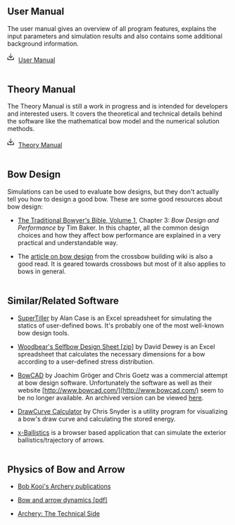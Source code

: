 ## User Manual

The user manual gives an overview of all program features, explains the input parameters and simulation results and also contains some additional background information.

<a href="../files/user_manual.pdf" class="downloadlink"><img src="../img/download.svg" style="width: 15px; margin: 0px 10px 5px 0px">User Manual</a>
<br><br>

## Theory Manual

The Theory Manual is still a work in progress and is intended for developers and interested users.
It covers the theoretical and technical details behind the software like the mathematical bow model and the numerical solution methods.

<a href="../files/theory_manual.pdf" class="downloadlink"><img src="../img/download.svg" style="width: 15px; margin: 0px 10px 5px 0px">Theory Manual</a>
<br><br>

## Bow Design

Simulations can be used to evaluate bow designs, but they don't actually tell you how to design a good bow.
These are some good resources about bow design:

* [The Traditional Bowyer's Bible, Volume 1](https://books.google.com/books?id=2O0amwEACAAJ), Chapter 3: *Bow Design and Performance* by Tim Baker.
In this chapter, all the common design choices and how they affect bow performance are explained in a very practical and understandable way.

* The [article on bow design](http://crossbow.wikia.com/wiki/Bow_design) from the crossbow building wiki is also a good read.
It is geared towards crossbows but most of it also applies to bows in general.
<br><br>

## Similar/Related Software

* [SuperTiller](http://www.buildyourownbow.com/build-alongs/how-to-use-supertiller-build-along/) by Alan Case is an Excel spreadsheet for simulating the statics of user-defined bows.
It's probably one of the most well-known bow design tools.

* [Woodbear's Selfbow Design Sheet [zip]](files/woodbears-selfbow-design-sheet.zip) by David Dewey is an Excel spreadsheet that calculates the necessary dimensions for a bow according to a user-defined stress distribution.

* [BowCAD](https://www.indiegogo.com/projects/bowcad#/) by Joachim Gröger and Chris Goetz was a commercial attempt at bow design software. Unfortunately the software as well as their website [http://www.bowcad.com/](http://www.bowcad.com/) seem to be no longer available. An archived version can be viewed [here](https://web.archive.org/web/20141219170039/http://www.bowcad.com/?page_id=69).

* [DrawCurve Calculator](http://www-personal.umich.edu/~cdsnyder/drawcurve/) by Chris Snyder is a utility program for visualizing a bow's draw curve and calculating the stored energy.

* [x-Ballistics](http://www.x-ballistics.eu/cms/home/) is a browser based application that can simulate the exterior ballistics/trajectory of arrows.
<br><br>

## Physics of Bow and Arrow

* [Bob Kooi's Archery publications](https://www.bio.vu.nl/thb/users/kooi/)

* [Bow and arrow dynamics [pdf]](http://www.outlab.it/doc/marlow81.pdf)

* [Archery: The Technical Side](https://books.google.com/books?id=fa0FPQAACAAJ)
